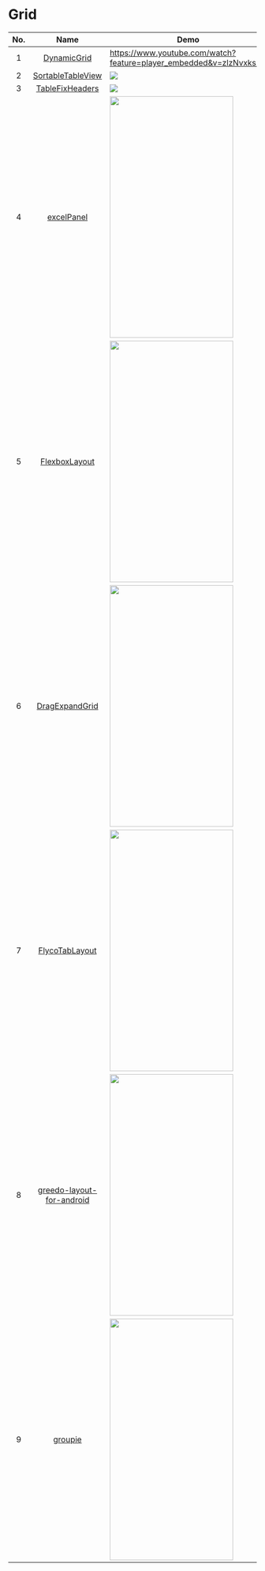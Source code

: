 Grid
======================
No. | Name | Demo
:---: | :---: | ---
1| [DynamicGrid](https://github.com/askerov/DynamicGrid) | https://www.youtube.com/watch?feature=player_embedded&v=zlzNvxksIfY
2| [SortableTableView](https://github.com/ISchwarz23/SortableTableView) | ![](https://raw.githubusercontent.com/ISchwarz23/SortableTableView/develop/README/SortableTableView-Example.gif)
3| [TableFixHeaders](https://github.com/InQBarna/TableFixHeaders) | ![](https://camo.githubusercontent.com/feb2eea06ec28c35e9e3c04b32eb21b81732dc81/68747470733a2f2f7261772e6769746875622e636f6d2f496e514261726e612f5461626c65466978486561646572732f6d61737465722f7765622f73637265656e312e706e67)
4| [excelPanel](https://github.com/zhouchaoyuan/excelPanel) | <img src="https://raw.githubusercontent.com/zhouchaoyuan/excelPanel/master/app/src/main/assets/roomFormDemo.gif" width="250" height="490">
5| [FlexboxLayout](https://github.com/google/flexbox-layout) | <img src="https://github.com/google/flexbox-layout/raw/master/assets/flex-direction.gif" width="250" height="490">
6| [DragExpandGrid](https://github.com/wedcel/DragExpandGrid) | <img src="https://github.com/wedcel/DragExpandGrid/raw/master/device-2015-08-26-180601.gif" width="250" height="490">
7| [FlycoTabLayout](https://github.com/H07000223/FlycoTabLayout) | <img src="https://github.com/H07000223/FlycoTabLayout/raw/master/preview_1.gif" width="250" height="490">
8| [greedo-layout-for-android](https://github.com/500px/greedo-layout-for-android) | <img src="https://github.com/500px/greedo-layout-for-android/raw/master/screenshot.png" width="250" height="490">
9| [groupie](https://github.com/lisawray/groupie) | <img src="https://camo.githubusercontent.com/37f2d500453ef5c5441c7f68bc69ad1145460a9a/687474703a2f2f692e696d6775722e636f6d2f6566744f4530762e676966" width="250" height="490">
